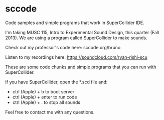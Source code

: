 sccode
======

Code samples and simple programs that work in SuperCollider IDE.

I'm taking MUSC 115, Intro to Experimental Sound Design, this quarter (Fall 2013).
We are using a program called SuperCollider to make sounds.

Check out my professor's code here: sccode.org/bruno

Listen to my recordings here: https://soundcloud.com/ryan-rishi-scu

These are some code chunks and simple programs that you can run with SuperCollider.

If you have SuperCollider, open the \*.scd file and:
- ctrl (Apple) + b to boot server
- ctrl (Apple) + enter to run code
- ctrl (Apple) + . to stop all sounds

Feel free to contact me with any questions.
